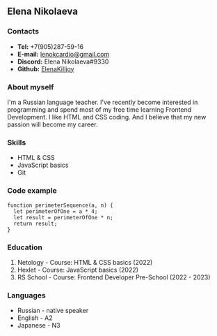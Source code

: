 ## Elena Nikolaeva ##

### Contacts ###
  - **Tel:** +7(905)287-59-16
  - **E-mail:** lenokcardio@gmail.com
  - **Discord:** Elena Nikolaeva#9330
  - **Github:** [ElenaKilljoy](https://github.com/elenakilljoy)

### About myself ###
  I'm a Russian language teacher. I've recently become interested in programming and spend most of my 
free time learning Frontend Development. I like HTML and CSS coding. And I believe that my new passion 
will become my career.

### Skills ###
  - HTML & CSS
  - JavaScript basics
  - Git

### Code example ###
  ```
function perimeterSequence(a, n) {
    let perimeterOfOne = a * 4;
    let result = perimeterOfOne * n;
    return result;
}
  ```

### Education ###
  1. Netology - Course: HTML & CSS basics (2022)
  2. Hexlet - Course: JavaScript basics (2022)
  3. RS School - Course: Frontend Developer Pre-School (2022 - 2023)

### Languages ###
  - Russian - native speaker
  - English - A2
  - Japanese - N3
